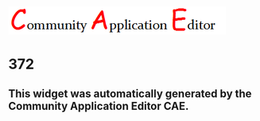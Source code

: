 ![CAE](https://github.com/PhilCAEOrg/application-371/blob/gh-pages/frontendComponent-372/img/logo.png)  

372
===================


This widget was automatically generated by the Community Application Editor CAE.  
---------------
